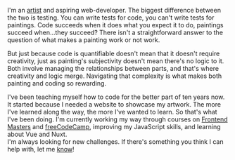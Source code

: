 I'm an [artist](https://williamwhitaker.art) and aspiring web-developer. The biggest difference between the two is testing. You can write tests for code, you can't write tests for paintings. Code succeeds when it does what you expect it to do, paintings succeed when...they succeed? There isn't a straightforward answer to the question of what makes a painting work or not work.  
` `  
But just because code is quantifiable doesn't mean that it doesn't require creativity, just as painting's subjectivity doesn't mean there's no logic to it. Both involve managing the relationships between parts, and that's where creativity and logic merge. Navigating that complexity is what makes both painting and coding so rewarding.  
` `  
I've been teaching myself how to code for the better part of ten years now. It started because I needed a website to showcase my artwork. The more I've learned along the way, the more I've wanted to learn. So that's what I've been doing. I'm currently working my way through courses on [Frontend Masters](https://frontendmasters.com/learn/beginner/) and [freeCodeCamp](https://www.freecodecamp.org/brazilla-ray), improving my JavaScript skills, and learning about Vue and Nuxt.
` `  
I'm always looking for new challenges. If there's something you think I can help with, let me [know](https://williamwhitaker.dev/contact)!